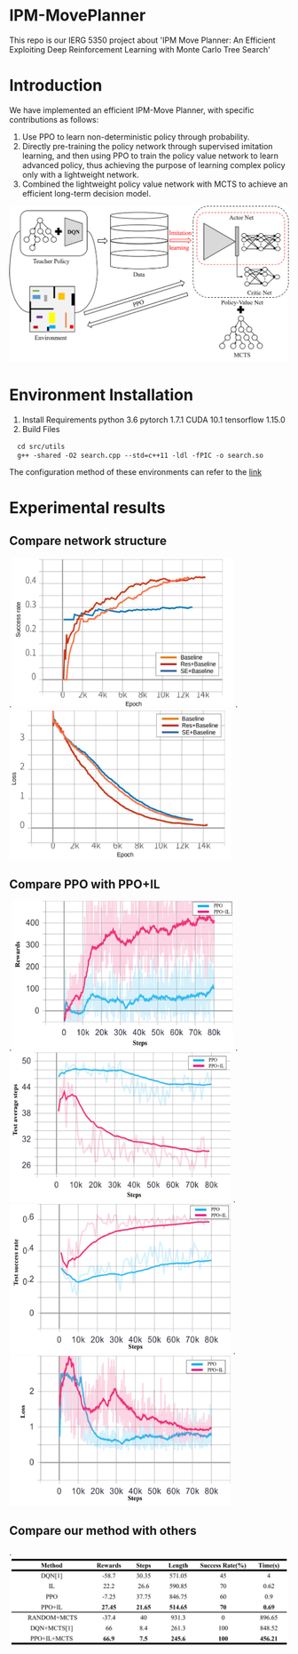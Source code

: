 # IPM-MovePlanner
This repo is our IERG 5350 project about 'IPM Move Planner: An Efficient Exploiting Deep Reinforcement Learning with Monte Carlo Tree Search'
# Introduction
We have implemented an efficient IPM-Move Planner, with specific contributions as follows:
1. Use PPO to learn non-deterministic policy through probability.
2. Directly pre-training the policy network through supervised imitation learning, and then using PPO to train the policy value network to learn advanced policy, thus achieving the purpose of learning complex policy only with a lightweight network.
3. Combined the lightweight policy value network with MCTS to achieve an efficient long-term decision model.

![image](https://github.com/baifanxxx/IPM-MovePlanner/blob/main/IPM-MovePlaner/figs/Structure_diagram.png)

# Environment Installation
1. Install Requirements
  python 3.6
  pytorch 1.7.1
  CUDA 10.1
  tensorflow 1.15.0
2. Build Files 
```
  cd src/utils
  g++ -shared -O2 search.cpp --std=c++11 -ldl -fPIC -o search.so
```
The configuration method of these environments can refer to the [link](https://github.com/HanqingWangAI/SceneMover)

# Experimental results
## Compare network structure
.<img src="https://github.com/baifanxxx/IPM-MovePlanner/blob/main/IPM-MovePlaner/figs/net_success_rate.jpg" width="400" height="270" />
.<img src="https://github.com/baifanxxx/IPM-MovePlanner/blob/main/IPM-MovePlaner/figs/net_loss.jpg" width="400" height="270" />

## Compare PPO with PPO+IL
.<img src="https://github.com/baifanxxx/IPM-MovePlanner/blob/main/IPM-MovePlaner/figs/rewards.png" width="400" height="270" />
.<img src="https://github.com/baifanxxx/IPM-MovePlanner/blob/main/IPM-MovePlaner/figs/test_average_step.png" width="400" height="270" />
.<img src="https://github.com/baifanxxx/IPM-MovePlanner/blob/main/IPM-MovePlaner/figs/test_success_rate.png" width="400" height="270" />
.<img src="https://github.com/baifanxxx/IPM-MovePlanner/blob/main/IPM-MovePlaner/figs/loss.png" width="400" height="270" />

## Compare our method with others
.<img src="https://github.com/baifanxxx/IPM-MovePlanner/blob/main/IPM-MovePlaner/figs/table.jpg"/>
<!--  
>### Remark
>Part of the code in this project refers to [SceneMover](https://github.com/HanqingWangAI/SceneMover), if you use the code of this project, please refer to this project and >[SceneMover](https://github.com/HanqingWangAI/SceneMover)
--> 
